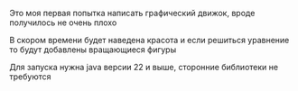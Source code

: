 Это моя первая попытка написать графический движок, вроде получилось не очень плохо

В скором времени будет наведена красота и если решиться уравнение то будут добавлены вращающиеся фигуры

Для запуска нужна java версии 22 и выше, сторонние библиотеки не требуются
